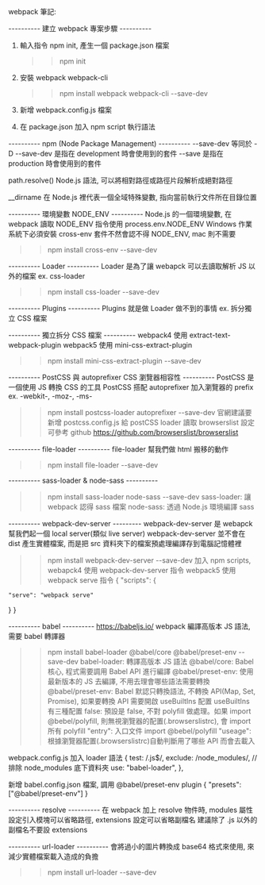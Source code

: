 webpack 筆記:

---------- 建立 webpack 專案步驟 ----------

1. 輸入指令 npm init, 產生一個 package.json 檔案

   > > npm init

2. 安裝 webpack webpack-cli

   > > npm install webpack webpack-cli --save-dev

3. 新增 webpack.config.js 檔案

4. 在 package.json 加入 npm script 執行語法

---------- npm (Node Package Management) ----------
--save-dev 等同於 -D
--save-dev 是指在 development 時會使用到的套件
--save 是指在 production 時會使用到的套件

path.resolve()
Node.js 語法, 可以將相對路徑或路徑片段解析成絕對路徑

\_\_dirname
在 Node.js 裡代表一個全域特殊變數, 指向當前執行文件所在目錄位置

---------- 環境變數 NODE_ENV ----------
Node.js 的一個環境變數, 在 webpack 讀取 NODE_ENV 指令使用 process.env.NODE_ENV
Windows 作業系統下必須安裝 cross-env 套件不然會認不得 NODE_ENV, mac 則不需要

> > npm install cross-env --save-dev

---------- Loader ----------
Loader 是為了讓 webapck 可以去讀取解析 JS 以外的檔案
ex. css-loader

> > npm install css-loader --save-dev

---------- Plugins ----------
Plugins 就是做 Loader 做不到的事情
ex. 拆分獨立 CSS 檔案

---------- 獨立拆分 CSS 檔案 ----------
webpack4 使用 extract-text-webpack-plugin
webpack5 使用 mini-css-extract-plugin

> > npm install mini-css-extract-plugin --save-dev

---------- PostCSS 與 autoprefixer CSS 瀏覽器相容性 ----------
PostCSS 是一個使用 JS 轉換 CSS 的工具
PostCSS 搭配 autoprefixer 加入瀏覽器的 prefix
ex. -webkit-, -moz-, -ms-

> > npm install postcss-loader autoprefixer --save-dev
> > 官網建議要新增 postcss.config.js 給 postCSS loader 讀取
> > browserslist 設定可參考 github
> > https://github.com/browserslist/browserslist

---------- file-loader ----------
file-loader 幫我們做 html 搬移的動作

> > npm install file-loader --save-dev

---------- sass-loader & node-sass ----------

> > npm install sass-loader node-sass --save-dev
> > sass-loader: 讓 webpack 認得 sass 檔案
> > node-sass: 透過 Node.js 環境編譯 sass

---------- webpack-dev-server ---------
webpack-dev-server 是 webapck 幫我們起一個 local server(類似 live server)
webpack-dev-server 並不會在 dist 產生實體檔案, 而是把 src 資料夾下的檔案預處理編譯存到電腦記憶體裡

> > npm install webpack-dev-server --save-dev
> > 加入 npm scripts,
> > webapck4 使用 webpack-dev-server 指令
> > webpack5 使用 webpack serve 指令
> > {
> > "scripts": {

    "serve": "webpack serve"

}
}

---------- babel ----------
https://babeljs.io/
webpack 編譯高版本 JS 語法, 需要 babel 轉譯器

> > npm install babel-loader @babel/core @babel/preset-env --save-dev
> > babel-loader: 轉譯高版本 JS 語法
> > @babel/core: Babel 核心, 程式需要調用 Babel API 進行編譯
> > @babel/preset-env: 使用最新版本的 JS 去編譯, 不用去理會哪些語法需要轉換
> > @babel/preset-env: Babel 默認只轉換語法, 不轉換 API(Map, Set, Promise), 如果要轉換 API 需要開啟 useBuiltIns 配置
> > useBuiltIns 有三種配置
> > false: 預設是 false, 不對 polyfill 做處理。如果 import @bebel/polyfill, 則無視瀏覽器的配置(.browserslistrc), 會 import 所有 polyfill
> > "entry": 入口文件 import @bebel/polyfill
> > "useage": 根據瀏覽器配置(.browserslistrc)自動判斷用了哪些 API 而會去載入

webpack.config.js 加入 loader 語法
{
test: /\.js$/,
exclude: /node_modules/, // 排除 node_modules 底下資料夾
use: "babel-loader",
},

新增 babel.config.json 檔案, 調用 @babel/preset-env plugin
{
"presets": ["@babel/preset-env"]
}

---------- resolve ----------
在 webpack 加上 resolve 物件時, modules 屬性設定引入模塊可以省略路徑, extensions 設定可以省略副檔名
建議除了 .js 以外的副檔名不要設 extensions

---------- url-loader ----------
會將過小的圖片轉換成 base64 格式來使用, 來減少實體檔案載入造成的負擔

> > npm install url-loader --save-dev
